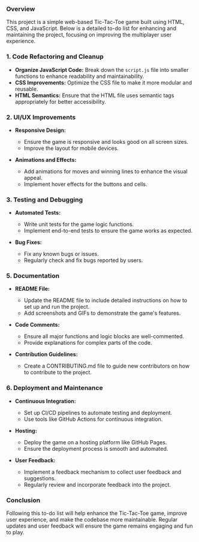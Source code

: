 ### Overview
This project is a simple web-based Tic-Tac-Toe game built using HTML, CSS, and JavaScript. Below is a detailed to-do list for enhancing and maintaining the project, focusing on improving the multiplayer user experience.

### 1. Code Refactoring and Cleanup
- **Organize JavaScript Code:** Break down the `script.js` file into smaller functions to enhance readability and maintainability.
- **CSS Improvements:** Optimize the CSS file to make it more modular and reusable.
- **HTML Semantics:** Ensure that the HTML file uses semantic tags appropriately for better accessibility.

### 2. UI/UX Improvements
- **Responsive Design:**
  - Ensure the game is responsive and looks good on all screen sizes.
  - Improve the layout for mobile devices.

- **Animations and Effects:**
  - Add animations for moves and winning lines to enhance the visual appeal.
  - Implement hover effects for the buttons and cells.


### 3. Testing and Debugging
- **Automated Tests:**
  - Write unit tests for the game logic functions.
  - Implement end-to-end tests to ensure the game works as expected.

- **Bug Fixes:**
  - Fix any known bugs or issues.
  - Regularly check and fix bugs reported by users.

### 5. Documentation
- **README File:**
  - Update the README file to include detailed instructions on how to set up and run the project.
  - Add screenshots and GIFs to demonstrate the game's features.

- **Code Comments:**
  - Ensure all major functions and logic blocks are well-commented.
  - Provide explanations for complex parts of the code.

- **Contribution Guidelines:**
  - Create a CONTRIBUTING.md file to guide new contributors on how to contribute to the project.

### 6. Deployment and Maintenance
- **Continuous Integration:**
  - Set up CI/CD pipelines to automate testing and deployment.
  - Use tools like GitHub Actions for continuous integration.

- **Hosting:**
  - Deploy the game on a hosting platform like GitHub Pages.
  - Ensure the deployment process is smooth and automated.

- **User Feedback:**
  - Implement a feedback mechanism to collect user feedback and suggestions.
  - Regularly review and incorporate feedback into the project.

### Conclusion
Following this to-do list will help enhance the Tic-Tac-Toe game, improve user experience, and make the codebase more maintainable. Regular updates and user feedback will ensure the game remains engaging and fun to play.

